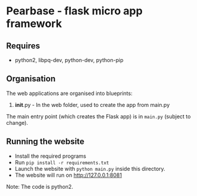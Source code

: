 # Pearbase - flask micro app framework

## Requires
* python2, libpq-dev, python-dev, python-pip

## Organisation

The web applications are organised into blueprints:
1) __init__.py - In the web folder, used to create the app from main.py

The main entry point (which creates the Flask app) is in `main.py` (subject to change).

## Running the website
* Install the required programs
* Run `pip install -r requirements.txt`
* Launch the website with `python main.py` inside this directory.
* The website will run on http://127.0.0.1:8081

Note: The code is python2.
